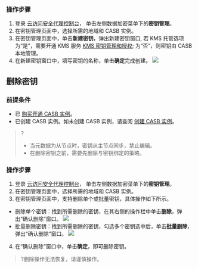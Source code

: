 ﻿### 操作步骤
1. 登录 [云访问安全代理控制台](https://console.cloud.tencent.com/casb)， 单击左侧数据加密菜单下的**密钥管理**。
2. 在密钥管理页面中，选择所需的地域和 CASB 实例。
3. 在密钥管理页面中，单击**新建密钥**，弹出新建密钥窗口, 若 KMS 托管选项为“是”，需要开通 KMS 服务 [KMS 密钥管理和授权](https://cloud.tencent.com/document/product/1303/48491); 为“否”，则密钥由 CASB 本地管理。
4. 在新建密钥窗口中，填写密钥的名称，单击**确定**完成创建。
![](https://qcloudimg.tencent-cloud.cn/raw/9b166b3921de939ba8ea99eb0eff4bb6.jpg)



## 删除密钥
### 前提条件
- 已 [购买开通 CASB 实例](https://cloud.tencent.com/document/product/1303/53298)。
- 已创建 CASB 实例。如未创建 CASB 实例，请查阅 [创建 CASB 实例](https://cloud.tencent.com/document/product/1303/55961)。
>?
>- 当元数据为从节点时，密钥从主节点同步，禁止编辑。
>- 在删除密钥之前，需要先删除与密钥绑定的策略。

### 操作步骤
1. 登录 [云访问安全代理控制台](https://console.cloud.tencent.com/casb)， 单击左侧数据加密菜单下的**密钥管理**。
2. 在密钥管理页面中，选择所需的地域和 CASB 实例。
3. 在密钥管理页面中，支持删除单个或批量密钥，具体操作如下所示。
 - 删除单个密钥：找到所需删除的密钥，在其右侧的操作栏中单击**删除**，弹出“确认删除”窗口。
![](https://qcloudimg.tencent-cloud.cn/raw/67e421bf77b6840444b693411775fc73.jpg)
 - 批量删除密钥：找到所需删除的密钥，勾选多个密钥选中后，单击**批量删除**，弹出“确认删除”窗口。
![](https://qcloudimg.tencent-cloud.cn/raw/a074177bf034d4134c775f6d12270921.jpg)
4. 在“确认删除”窗口中，单击**确定**，即可删除密钥。
>?删除操作无法恢复，请谨慎操作。